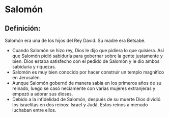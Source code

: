 # Salomón

## Definición: 

Salomón era una de los hijos del Rey David. Su madre era Betsabé.

* Cuando Salomón se hizo rey, Dios le dijo que pidiera lo que quisiera. Así que Salomón pidió sabiduría para gobernar sobre la gente justamente y bien. Dios estaba satisfecho con el pedido de Salomón y le dio ambos sabiduría y riquezas.
* Salomón es muy bien conocido por hacer construír  un templo magnifico en Jerusalén.
* Aunque Salomón gobernó de manera sabia en los primeros años de su reinado, luego se casó neciamente con varias mujeres extranjeras y empezó a adorar sus dioses.
* Debido a la infidelidad de Salomón, después de su muerte Dios dividió los israelitas en dos reinos: Israel y Judá. Estos reinos a menudo luchaban entre ellos.

